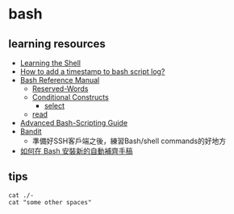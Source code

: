 # bash

## learning resources

* [Learning the Shell](http://linuxcommand.org/lc3_learning_the_shell.php)
* [How to add a timestamp to bash script log?](https://serverfault.com/questions/310098/how-to-add-a-timestamp-to-bash-script-log)
* [Bash Reference Manual](https://www.gnu.org/software/bash/manual/bash.html)
    * [Reserved-Words](https://www.gnu.org/software/bash/manual/bash.html#Reserved-Words)
    * [Conditional Constructs](https://www.gnu.org/software/bash/manual/bash.html#Conditional-Constructs)
        * [select](https://www.gnu.org/software/bash/manual/bash.html#index-select)
    * [read](https://www.gnu.org/software/bash/manual/html_node/Bash-Builtins.html#index-read)
* [Advanced Bash-Scripting Guide](https://tldp.org/LDP/abs/html/)
* [Bandit](https://overthewire.org/wargames/bandit/)
    * 準備好SSH客戶端之後，練習Bash/shell commands的好地方
* [如何在 Bash 安裝新的自動補齊手稿](https://hhming.moe/post/install-bash-auto-completion/)


## tips

```shell
cat ./-
cat "some other spaces"
```